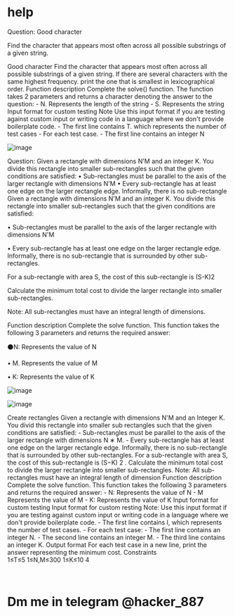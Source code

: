 # help

Question: Good character 

Find the character that appears most often across all possible substrings of a given string. 


Good character Find the character that appears most often across all possible substrings of a given string. If there are several characters with the same highest frequency. print the one that is smallest in lexicographical order. Function description Complete the solve() function. The function takes 2 parameters and returns a character denoting the answer to the question: - N. Represents the length of the string - S. Represents the string Input format for custom testing Note Use this input format if you are testing against custom input or writing code in a language where we don't provide boilerplate code. - The first line contains T. which represents the number of test cases - For each test case. - The first line contains an integer N

![image](https://github.com/Anonamous007/help/assets/154924798/02020b86-4416-473a-ba0f-a61a0963a6f8)



Question: Given a rectangle with dimensions N'M and an integer K. You divide this rectangle into smaller sub-rectangles such that the given conditions are satisfied: • Sub-rectangles must be parallel to the axis of the larger rectangle with dimensions N'M • Every sub-rectangle has at least one edge on the larger rectangle edge. Informally, there is no sub-rectangle
Given a rectangle with dimensions N'M and an integer K. You divide this rectangle into smaller sub-rectangles such that the given conditions are satisfied:

• Sub-rectangles must be parallel to the axis of the larger rectangle with dimensions N'M

• Every sub-rectangle has at least one edge on the larger rectangle edge. Informally, there is no sub-rectangle that is surrounded by other sub-rectangles.

For a sub-rectangle with area S, the cost of this sub-rectangle is (S-K)2

Calculate the minimum total cost to divide the larger rectangle into smaller sub-rectangles.

Note: All sub-rectangles must have an integral length of dimensions.

Function description
Complete the solve function. This function takes the following 3 parameters and returns the required answer:

⚫N: Represents the value of N

• M. Represents the value of M

• K: Represents the value of K


![image](https://github.com/Anonamous007/help/assets/154924798/e8272969-d780-47f0-a87b-92b39d767b76)


![image](https://github.com/Anonamous007/help/assets/154924798/3603c7c6-819e-4d8f-a98d-fe6295a28912)


Create rectangles Given a rectangle with dimensions N'M and an Integer K. You divid this rectangle into smaller sub rectangles such that the given conditions are satisfied: - Sub-rectangles must be parallel to the axis of the larger rectangle with dimensions N 
∗
 M. - Every sub-rectangle has at least one edge on the larger rectangle edge. Informally, there is no sub-rectangle that is surrounded by other sub-rectangles. For a sub-rectangle with area S, the cost of this sub-rectangle is (S−K) 
2
 . Calculate the minimum total cost to divide the larger rectangle into smaller sub-rectangles. Note: All sub-rectangles must have an integral length of dimension Function description Complete the solve function. This function takes the following 3 parameters and returns the required answer: - N: Represents the value of N - M Represents the value of M - K: Represents the value of K Input format for custom testing Input format for custom resting Note: Use this input format if you are testing against custom input or writing code in a language where we don't provide boilerplate code. - The first line contains I, which represents the number of test cases. - For each test case: - The first line contains an integer N. - The second line contains an integer M. - The third line contains an integer K. Output format For each test case in a new line, print the answer representing the minimum cost. Constraints  
1≤T≤5
1≤N,M≤300
1≤K≤10 
4
 
​
 


# Dm me in telegram @hacker_887
